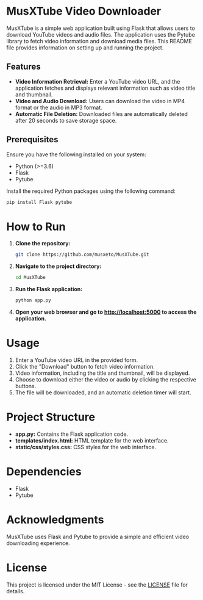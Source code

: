# MusXTube Video Downloader

MusXTube is a simple web application built using Flask that allows users to download YouTube videos and audio files. The application uses the Pytube library to fetch video information and download media files. This README file provides information on setting up and running the project.

## Features
- **Video Information Retrieval:** Enter a YouTube video URL, and the application fetches and displays relevant information such as video title and thumbnail.
- **Video and Audio Download:** Users can download the video in MP4 format or the audio in MP3 format.
- **Automatic File Deletion:** Downloaded files are automatically deleted after 20 seconds to save storage space.

## Prerequisites
Ensure you have the following installed on your system:
- Python (>=3.6)
- Flask
- Pytube

Install the required Python packages using the following command:
```bash
pip install Flask pytube
```

# How to Run

1. **Clone the repository:**
    ```bash
    git clone https://github.com/musxeto/MusXTube.git
    ```

2. **Navigate to the project directory:**
    ```bash
    cd MusXTube
    ```

3. **Run the Flask application:**
    ```bash
    python app.py
    ```

4. **Open your web browser and go to [http://localhost:5000](http://localhost:5000) to access the application.**

# Usage

1. Enter a YouTube video URL in the provided form.
2. Click the "Download" button to fetch video information.
3. Video information, including the title and thumbnail, will be displayed.
4. Choose to download either the video or audio by clicking the respective buttons.
5. The file will be downloaded, and an automatic deletion timer will start.

# Project Structure

- **app.py:** Contains the Flask application code.
- **templates/index.html:** HTML template for the web interface.
- **static/css/styles.css:** CSS styles for the web interface.

# Dependencies

- Flask
- Pytube

# Acknowledgments

MusXTube uses Flask and Pytube to provide a simple and efficient video downloading experience.

# License

This project is licensed under the MIT License - see the [LICENSE](LICENSE) file for details.
